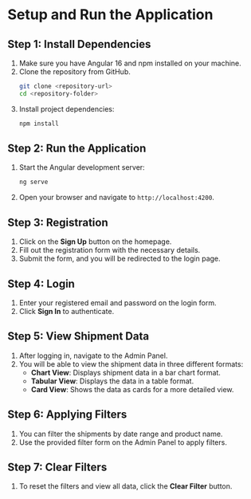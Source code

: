 
# Setup and Run the Application

## Step 1: Install Dependencies
1. Make sure you have Angular 16 and npm installed on your machine.
2. Clone the repository from GitHub.
   ```bash
   git clone <repository-url>
   cd <repository-folder>
   ```
3. Install project dependencies:
   ```bash
   npm install
   ```

## Step 2: Run the Application
1. Start the Angular development server:
   ```bash
   ng serve
   ```
2. Open your browser and navigate to `http://localhost:4200`.

## Step 3: Registration
1. Click on the **Sign Up** button on the homepage.
2. Fill out the registration form with the necessary details.
3. Submit the form, and you will be redirected to the login page.

## Step 4: Login
1. Enter your registered email and password on the login form.
2. Click **Sign In** to authenticate.

## Step 5: View Shipment Data
1. After logging in, navigate to the Admin Panel.
2. You will be able to view the shipment data in three different formats:
   - **Chart View**: Displays shipment data in a bar chart format.
   - **Tabular View**: Displays the data in a table format.
   - **Card View**: Shows the data as cards for a more detailed view.

## Step 6: Applying Filters
1. You can filter the shipments by date range and product name.
2. Use the provided filter form on the Admin Panel to apply filters.

## Step 7: Clear Filters
1. To reset the filters and view all data, click the **Clear Filter** button.
